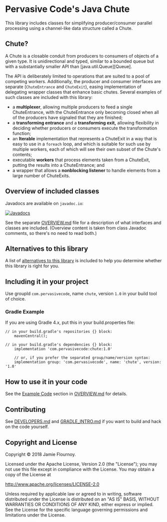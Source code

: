 # Pervasive Code's Java Chute

This library includes classes for simplifying producer/consumer parallel processing using a channel-like data structure called a Chute.

## Chute?

A Chute is a closable conduit from producers to consumers  of objects of a given type. It is unidirectional and typed, similar to a bounded queue but with a substantially smaller API than [java.util.Queue][Queue].

The API is deliberately limited to operations that are suited to a pool of competing workers. Additionally, the producer and consumer interfaces are separate (`ChuteEntrance` and `ChuteExit`), easing implementation of delegating wrapper classes that enhance basic chutes. Several examples of such classes are included with this library:

* a **multiplexer**, allowing multiple producers to feed a single ChuteEntrance, with the ChuteEntrance only becoming closed when all of the producers have signaled that they are finished;
* a **transforming entrance** and a **transforming exit,** allowing flexibility in deciding whether producers or consumers execute the transformation function;
* an **Iterable** implementation that represents a ChuteExit in a way that is easy to use in a `foreach` loop, and which is suitable for such use by multiple workers, each of which will see their own subset of the Chute's contents;
* executable **workers** that process elements taken from a ChuteExit, putting the results into a ChuteEntrance; and
* a wrapper that allows a **nonblocking listener** to handle elements from a large number of ChuteExits.

## Overview of included classes

Javadocs are available on `javadoc.io`:

[![Javadocs](https://www.javadoc.io/badge/com.pervasivecode/chute.svg)](https://www.javadoc.io/doc/com.pervasivecode/chute)

See the separate [OVERVIEW.md](OVERVIEW.md) file for a description of what interfaces and classes are included.
(Overview content is taken from class Javadoc comments, so there's no need to read both.)

## Alternatives to this library

A list of [alternatives to this library](ALTERNATIVES.md) is included to help you determine whether this library is right for you.

## Including it in your project

Use groupId `com.pervasivecode`, name `chute`, version `1.0` in your build tool of choice.


### Gradle Example

If you are using Gradle 4.x, put this in your build.properties file:

```
// in your build.gradle's repositories {} block:
    mavenCentral();

// in your build.gradle's dependencies {} block:
    implementation 'com.pervasivecode:chute:1.0'

    // or, if you prefer the separated group/name/version syntax:
    implementation group: 'com.pervasivecode', name: 'chute', version: '1.0'
```


## How to use it in your code

See the [Example Code][] section in [OVERVIEW.md](OVERVIEW.md) for details.

## Contributing

See [DEVELOPERS.md](DEVELOPERS.md) and [GRADLE_INTRO.md](GRADLE_INTRO.md) if you want to build and hack on the code yourself.


## Copyright and License

Copyright © 2018 Jamie Flournoy.

Licensed under the Apache License, Version 2.0 (the "License"); you may not use this file except in compliance with the License. You may obtain a copy of the License at

http://www.apache.org/licenses/LICENSE-2.0

Unless required by applicable law or agreed to in writing, software distributed under the License is distributed on an "AS IS" BASIS, WITHOUT WARRANTIES OR CONDITIONS OF ANY KIND, either express or implied. See the License for the specific language governing permissions and limitations under the License.


[example code]: OVERVIEW.md#example-code
